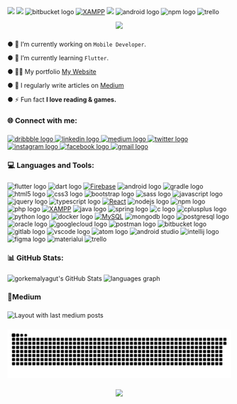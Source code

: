<p align="left">
    <img src="https://skillicons.dev/icons?i=flutter,dart,firebase,gradle,html,css,js,bootstrap,sass,jquery,ts,react,nodejs,php,java" />
    <img src="https://skillicons.dev/icons?i=spring,c,cpp,py,docker,mysql,sqlite,mongodb,postgres,postman,git,github,gitlab" />
    <img src="https://cdn.jsdelivr.net/gh/devicons/devicon/icons/bitbucket/bitbucket-original.svg" height="50" width="60"  alt="bitbucket logo"  />
    <a href="https://www.apachefriends.org/" target="_blank"><img src="https://profilinator.rishav.dev/skills-assets/xampp.png" alt="XAMPP" height="45" /></a>  
    <img src="https://skillicons.dev/icons?i=androidstudio,visualstudio,vscode,atom,idea,figma,materialui,gcp" />
    <img  src="https://cdn.jsdelivr.net/gh/devicons/devicon/icons/android/android-plain.svg" height="50" width="55" alt="android logo" />
    <img src="https://cdn.jsdelivr.net/gh/devicons/devicon/icons/npm/npm-original-wordmark.svg" height="50" width="55" alt="npm logo"  />
     <img src="https://cdn.jsdelivr.net/gh/devicons/devicon/icons/trello/trello-plain.svg" height="50" width="55" alt="trello"/>   
</p>


<div align="center">
  <img height="250" src="https://docs.flutter.dev/assets/images/dash/Dashatars.png"  />
</div>

###

● 🔭 I’m currently working on `Mobile Developer`.

● 🌱 I’m currently learning `Flutter`.

● 👨‍💻 My portfolio [My Website](https://gorkemalyagut.github.io/Portfolio/)

● 📝 I regularly write articles on [Medium](https://medium.com/@gorkemalyagut)

● ⚡ Fun fact **I love reading & games.**

###

<h3 align="left">🌐 Connect with me:</h3>

###

<div align="left">
    <a href="https://gorkemalyagut.github.io/Portfolio/" target="_blank">
    <img src="https://img.shields.io/static/v1?message=My Website&logo=dribbble&label=&color=FCD12A&logoColor=022336&labelColor=&style=for-the-badge" height="35" alt="dribbble logo"  />
  </a>
  <a href="https://cy.linkedin.com/in/gorkemalyagut" target="_blank">
    <img src="https://img.shields.io/static/v1?message=LinkedIn&logo=linkedin&label=&color=0077B5&logoColor=white&labelColor=&style=for-the-badge" height="35" alt="linkedin logo"  />
  </a>
  <a href="https://medium.com/@gorkemalyagut" target="_blank">
    <img src="https://img.shields.io/static/v1?message=Medium&logo=medium&label=&color=12100E&logoColor=white&labelColor=&style=for-the-badge" height="35" alt="medium logo"  />
  </a>
  <a href="https://twitter.com/gorkemalyagut" target="_blank">
    <img src="https://img.shields.io/static/v1?message=Twitter&logo=twitter&label=&color=1DA1F2&logoColor=white&labelColor=&style=for-the-badge" height="35" alt="twitter logo"  />
  </a>
  <a href="https://www.instagram.com/gorkemalyagut/" target="_blank">
    <img src="https://img.shields.io/static/v1?message=Instagram&logo=instagram&label=&color=E4405F&logoColor=white&labelColor=&style=for-the-badge" height="35" alt="instagram logo"  />
  </a>
  <a href="https://www.facebook.com/grkmalyagut" target="_blank">
    <img src="https://img.shields.io/static/v1?message=Facebook&logo=facebook&label=&color=1877F2&logoColor=white&labelColor=&style=for-the-badge" height="35" alt="facebook logo"  />
  </a>
  <a href="gorkemalyagut@gmail.coö" target="_blank">
    <img src="https://img.shields.io/static/v1?message=Gmail&logo=gmail&label=&color=D14836&logoColor=white&labelColor=&style=for-the-badge" height="35" alt="gmail logo"  />
  </a>
</div>

###

<h3 align="left">💻 Languages and Tools:</h3>

###

<div align="left">
  <img src="https://cdn.jsdelivr.net/gh/devicons/devicon/icons/flutter/flutter-original.svg" height="40" width="55" alt="flutter logo"  />
  <img src="https://cdn.jsdelivr.net/gh/devicons/devicon/icons/dart/dart-original.svg" height="40" width="55" alt="dart logo"  />
  <a href="https://firebase.google.com/" target="_blank"><img src="https://profilinator.rishav.dev/skills-assets/firebase.png" alt="Firebase"  height="40" width="55"  /></a>  
  <img  src="https://cdn.jsdelivr.net/gh/devicons/devicon/icons/android/android-plain.svg" height="40" width="55" alt="android logo" />
  <img src="https://cdn.jsdelivr.net/gh/devicons/devicon/icons/gradle/gradle-plain.svg" height="40" width="55" alt="gradle logo"  />
  <img src="https://cdn.jsdelivr.net/gh/devicons/devicon/icons/html5/html5-original.svg" height="40" width="55" alt="html5 logo"  />
  <img src="https://cdn.jsdelivr.net/gh/devicons/devicon/icons/css3/css3-original.svg" height="40" width="55" alt="css3 logo"  />
  <img src="https://cdn.jsdelivr.net/gh/devicons/devicon/icons/bootstrap/bootstrap-original.svg" height="40" width="55" alt="bootstrap logo"  />
  <img src="https://cdn.jsdelivr.net/gh/devicons/devicon/icons/sass/sass-original.svg" height="40" width="55" alt="sass logo"  />
  <img src="https://cdn.jsdelivr.net/gh/devicons/devicon/icons/javascript/javascript-original.svg" height="40" width="55" alt="javascript logo"  />
  <img src="https://cdn.jsdelivr.net/gh/devicons/devicon/icons/jquery/jquery-original.svg" height="40" width="55" alt="jquery logo"  />
  <img src="https://cdn.jsdelivr.net/gh/devicons/devicon/icons/typescript/typescript-original.svg" height="40" width="55" alt="typescript logo"  />
<a href="https://reactjs.org/" target="_blank"><img src="https://profilinator.rishav.dev/skills-assets/react-original-wordmark.svg" alt="React"  height="40" width="55" /></a>  
  <img src="https://cdn.jsdelivr.net/gh/devicons/devicon/icons/nodejs/nodejs-original.svg" height="40" width="55" alt="nodejs logo"  />
  <img src="https://cdn.jsdelivr.net/gh/devicons/devicon/icons/npm/npm-original-wordmark.svg" height="40" width="55" alt="npm logo"  />
  <img src="https://cdn.jsdelivr.net/gh/devicons/devicon/icons/php/php-original.svg" height="40" width="55" alt="php logo"  />
  <a href="https://www.apachefriends.org/" target="_blank"><img src="https://profilinator.rishav.dev/skills-assets/xampp.png" alt="XAMPP" height="35" /></a>  
  <img src="https://cdn.jsdelivr.net/gh/devicons/devicon/icons/java/java-original.svg" height="40" width="55" alt="java logo"  />
  <img src="https://cdn.jsdelivr.net/gh/devicons/devicon/icons/spring/spring-original.svg" height="40" width="55" alt="spring logo"  />
  <img src="https://cdn.jsdelivr.net/gh/devicons/devicon/icons/c/c-original.svg" height="40" width="55" alt="c logo"  />
  <img src="https://cdn.jsdelivr.net/gh/devicons/devicon/icons/cplusplus/cplusplus-original.svg" height="40" width="55" alt="cplusplus logo"  />
  <img src="https://cdn.jsdelivr.net/gh/devicons/devicon/icons/python/python-original.svg" height="40" width="55" alt="python logo"  />
  <img src="https://cdn.jsdelivr.net/gh/devicons/devicon/icons/docker/docker-original-wordmark.svg" height="40" width="55" alt="docker logo"  />
  <a href="https://www.mysql.com/" target="_blank"><img src="https://cdn.jsdelivr.net/gh/devicons/devicon/icons/mysql/mysql-original-wordmark.svg" alt="MySQL" height="40" width="55" /></a>  
  <img src="https://cdn.jsdelivr.net/gh/devicons/devicon/icons/mongodb/mongodb-original.svg" height="40" width="55" alt="mongodb logo"  />
<img src="https://cdn.jsdelivr.net/gh/devicons/devicon/icons/postgresql/postgresql-plain-wordmark.svg" height="40" width="55" alt="postgresql logo"  />
  <img src="https://cdn.jsdelivr.net/gh/devicons/devicon/icons/oracle/oracle-original.svg" height="40" width="55" alt="oracle logo"  />
  <img src="https://cdn.jsdelivr.net/gh/devicons/devicon/icons/googlecloud/googlecloud-original.svg" height="40" width="55" alt="googlecloud logo"  />
  <img src="https://www.vectorlogo.zone/logos/getpostman/getpostman-icon.svg" height="40" width="40" alt="postman logo"  />
  <img src="https://cdn.jsdelivr.net/gh/devicons/devicon/icons/bitbucket/bitbucket-original.svg" height="40" width="55" alt="bitbucket logo"  />
  <img src="https://cdn.jsdelivr.net/gh/devicons/devicon/icons/gitlab/gitlab-original.svg" height="40" width="55" alt="gitlab logo"  />
  <img src="https://cdn.jsdelivr.net/gh/devicons/devicon/icons/vscode/vscode-original.svg" height="40" width="55" alt="vscode logo"  />
  <img src="https://cdn.jsdelivr.net/gh/devicons/devicon/icons/atom/atom-original.svg"  height="40" width="55" alt="atom logo" />
  <img src="https://cdn.jsdelivr.net/gh/devicons/devicon/icons/androidstudio/androidstudio-original.svg" height="40" width="55"  alt="android studio"/>
  <img src="https://cdn.jsdelivr.net/gh/devicons/devicon/icons/intellij/intellij-original.svg" height="40" width="55" alt="intellij logo"  />
  <img src="https://cdn.jsdelivr.net/gh/devicons/devicon/icons/figma/figma-original.svg" height="40" width="55" alt="figma logo"  />
  <img src="https://cdn.jsdelivr.net/gh/devicons/devicon/icons/materialui/materialui-original.svg"  height="40" width="55"  alt="materialui" />
  <img src="https://cdn.jsdelivr.net/gh/devicons/devicon/icons/trello/trello-plain.svg" height="40" width="55" alt="trello"/>    
</div>

###

<h3 align="left">📊 GitHub Stats:</h3>

###

<div align="left">
  <img  alt="gorkemalyagut's GitHub Stats" height="175" src="https://awesome-github-stats.azurewebsites.net/user-stats/gorkemalyagut?cardType=github&theme=react&preferLogin=false&Border=00000000" /> </a>
  
  <img src="https://github-readme-stats.vercel.app/api/top-langs?locale=en&hide_title=false&layout=compact&card_width=320&langs_count=6&theme=react&hide_border=true&username=gorkemalyagut" height="175" alt="languages graph"  />
</div>

###

<h3 align="left">📝Medium</h3>

###

<div align="left">
  <img src="https://github-read-medium-git-main.pahlevikun.vercel.app/latest?limit=4&username=gorkemalyagut&theme=react" alt="Layout with last medium posts"  />
</div>

###

<img src="https://github.com/gorkemalyagut/gorkemalyagut/blob/output/snake.svg" alt="Snake animation" />

###

<div align="center">
  <img src="https://profile-counter.glitch.me/gorkemalyagut/count.svg?"  />
</div>

###
